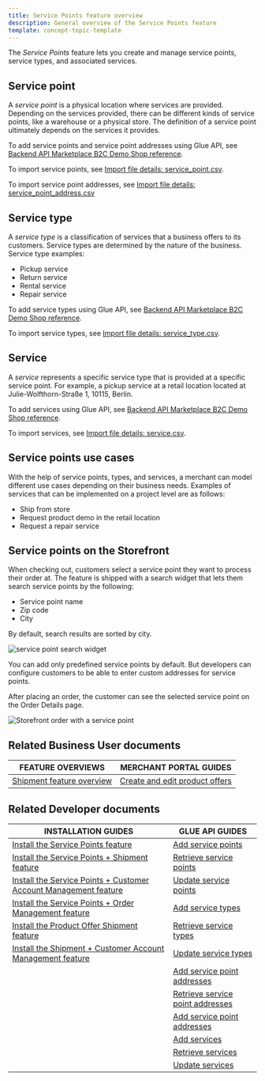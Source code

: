 ```yaml
---
title: Service Points feature overview
description: General overview of the Service Points feature
template: concept-topic-template
---
```


The *Service Points* feature lets you create and manage service points, service types, and associated services.

## Service point

A *service point* is a physical location where services are provided. Depending on the services provided, there can be different kinds of service points, like a warehouse or a physical store. The definition of a service point ultimately depends on the services it provides.

To add service points and service point addresses using Glue API, see [Backend API Marketplace B2C Demo Shop reference](/docs/scos/dev/glue-api-guides/{{page.version}}/backend-glue-infrastructure/backend-api-marketplace-b2c-demo-shop-reference.html).

To import service points, see [Import file details: service_point.csv](/docs/pbc/all/service-point-management/{{page.version}}/unified-commerce/import-and-export-data/import-file-details-service-point.csv.html).

To import service point addresses, see [Import file details: service_point_address.csv](/docs/pbc/all/service-point-management/{{page.version}}/unified-commerce/import-and-export-data/import-file-details-service-point-address.csv.html)

## Service type

A *service type* is a classification of services that a business offers to its customers. Service types are determined by the nature of the business. Service type examples:
* Pickup service
* Return service
* Rental service
* Repair service

To add service types using Glue API, see [Backend API Marketplace B2C Demo Shop reference](/docs/scos/dev/glue-api-guides/{{page.version}}/backend-glue-infrastructure/backend-api-marketplace-b2c-demo-shop-reference.html).

To import service types, see [Import file details: service_type.csv](/docs/pbc/all/service-point-management/{{page.version}}/unified-commerce/import-and-export-data/import-file-details-service-type.csv.html).


## Service

A *service* represents a specific service type that is provided at a specific service point. For example, a pickup service at a retail location located at Julie-Wolfthorn-Straße 1, 10115, Berlin.

To add services using Glue API, see [Backend API Marketplace B2C Demo Shop reference](/docs/scos/dev/glue-api-guides/{{page.version}}/backend-glue-infrastructure/backend-api-marketplace-b2c-demo-shop-reference.html).

To import services, see [Import file details: service.csv](/docs/pbc/all/service-point-management/{{page.version}}/unified-commerce/import-and-export-data/import-file-details-service.csv.html).


## Service points use cases


With the help of service points, types, and services, a merchant can model different use cases depending on their business needs. Examples of services that can be implemented on a project level are as follows:
* Ship from store
* Request product demo in the retail location
* Request a repair service


## Service points on the Storefront

When checking out, customers select a service point they want to process their order at. The feature is shipped with a search widget that lets them search service points by the following:
* Service point name
* Zip code
* City

By default, search results are sorted by city.

![service point search widget](https://spryker.s3.eu-central-1.amazonaws.com/docs/pbc/all/service-point-management/unified-commerce/service-points-feature-overview.md/service-point-search.png)

You can add only predefined service points by default. But developers can configure customers to be able to enter custom addresses for service points.

After placing an order, the customer can see the selected service point on the Order Details page.

![Storefront order with a service point](https://spryker.s3.eu-central-1.amazonaws.com/docs/pbc/all/service-point-management/unified-commerce/service-points-feature-overview.md/storefront-order-service-point.png)

## Related Business User documents

| FEATURE OVERVIEWS | MERCHANT PORTAL GUIDES |
| - | - |
| [Shipment feature overview](/docs/pbc/all/carrier-management/{{page.version}}/base-shop/shipment-feature-overview.html) | [Create and edit product offers](/docs/pbc/all/offer-management/{{page.version}}/unified-commerce/unified-commerce-create-and-edit-product-offers.html) |



## Related Developer documents

| INSTALLATION GUIDES | GLUE API GUIDES   |
| - | - |
| [Install the Service Points feature](/docs/pbc/all/service-point-management/{{page.version}}/unified-commerce/install-features/install-the-service-points-feature.html) | [Add service points](/docs/pbc/all/service-point-management/{{page.version}}/unified-commerce/manage-using-glue-api/manage-service-points/glue-api-add-service-points.html) |
| [Install the Service Points + Shipment feature](/docs/pbc/all/service-point-management/{{page.version}}/unified-commerce/install-features/install-the-service-points-shipment-feature.html) |  [Retrieve service points](/docs/pbc/all/service-point-management/{{page.version}}/unified-commerce/manage-using-glue-api/manage-service-points/glue-api-retrieve-service-points.html)  |
| [Install the Service Points + Customer Account Management feature](/docs/pbc/all/service-point-management/{{page.version}}/unified-commerce/install-features/install-the-service-points-customer-account-management-feature.html) | [Update service points](/docs/pbc/all/service-point-management/{{page.version}}/unified-commerce/manage-using-glue-api/manage-service-points/glue-api-update-service-points.html) |
| [Install the Service Points + Order Management feature](/docs/pbc/all/service-point-management/{{page.version}}/unified-commerce/install-features/install-the-service-points-order-management-feature.html) | [Add service types](/docs/pbc/all/service-point-management/{{page.version}}/unified-commerce/manage-using-glue-api/manage-service-types/glue-api-add-service-types.html) |
| [Install the Product Offer Shipment feature](/docs/pbc/all/offer-management/{{page.version}}/marketplace/install-and-upgrade/install-features/install-the-product-offer-shipment-feature.html) | [Retrieve service types](/docs/pbc/all/service-point-management/{{page.version}}/unified-commerce/manage-using-glue-api/manage-service-types/glue-api-retrieve-service-types.html) |
| [Install the Shipment + Customer Account Management feature](/docs/pbc/all/carrier-management/{{page.version}}/base-shop/install-and-upgrade/install-features/install-the-shipment-customer-account-management-feature.html) | [Update service types](/docs/pbc/all/service-point-management/{{page.version}}/unified-commerce/manage-using-glue-api/manage-service-types/glue-api-update-service-types.html) |
| |  [Add service point addresses](/docs/pbc/all/service-point-management/{{page.version}}/unified-commerce/manage-using-glue-api/manage-service-point-addresses/glue-api-add-service-point-addresses.html) |
| |  [Retrieve service point addresses](/docs/pbc/all/service-point-management/{{page.version}}/unified-commerce/manage-using-glue-api/manage-service-point-addresses/glue-api-retrieve-service-point-addresses.html) |
| |  [Add service point addresses](/docs/pbc/all/service-point-management/{{page.version}}/unified-commerce/manage-using-glue-api/manage-service-point-addresses/glue-api-update-service-point-addresses.html) |
| | [Add services](/docs/pbc/all/service-point-management/{{page.version}}/unified-commerce/manage-using-glue-api/manage-services/glue-api-add-services.html) |
| |  [Retrieve services](/docs/pbc/all/service-point-management/{{page.version}}/unified-commerce/manage-using-glue-api/manage-services/glue-api-retrieve-services.html) |
| | [Update services](/docs/pbc/all/service-point-management/{{page.version}}/unified-commerce/manage-using-glue-api/manage-services/glue-api-update-services.html) |
